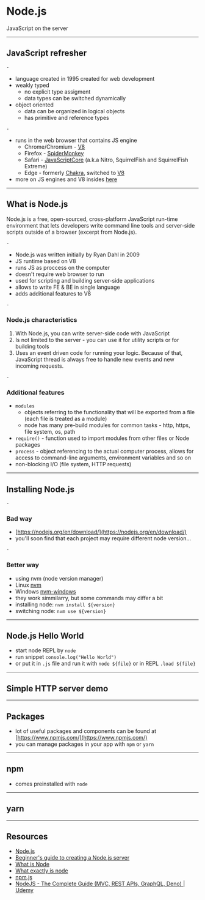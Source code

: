 # Node.js

JavaScript on the server

---

## JavaScript refresher

`-`

- language created in 1995 created for web development
- weakly typed
  - no explicit type assigment
  - data types can be switched dynamically
- object oriented
  - data can be organized in logical objects
  - has primitive and reference types

`-`

- runs in the web browser that contains JS engine
  - Chrome/Chromium - [V8](https://v8.dev/)
  - Firefox - [SpiderMonkey](https://developer.mozilla.org/en-US/docs/Mozilla/Projects/SpiderMonkey)
  - Safari - [JavaScriptCore](https://developer.apple.com/documentation/javascriptcore) (a.k.a Nitro, SquirrelFish and SquirrelFish Extreme)
  - Edge - formerly [Chakra](https://github.com/microsoft/ChakraCore), switched to [V8](https://v8.dev/)
- more on JS engines and V8 insides [here](https://blog.bitsrc.io/javascript-engines-an-overview-2162bffa1187)

---

## What is Node.js

Node.js is a free, open-sourced, cross-platform JavaScript run-time environment that lets developers write command line tools and server-side scripts outside of a browser (excerpt from Node.js).

`-`

- Node.js was written initially by Ryan Dahl in 2009
- JS runtime based on V8
- runs JS as proccess on the computer
- doesn't require web browser to run
- used for scripting and building server-side applications
- allows to write FE & BE in single language
- adds additional features to V8

`-`

### Node.js characteristics

1. With Node.js, you can write server-side code with JavaScript
1. Is not limited to the server - you can use it for utility scripts or for building tools
1. Uses an event driven code for running your logic. Because of that, JavaScript thread is always free to handle new events and new incoming requests.

`-`

### Additional features

- `modules`
  - objects referring to the functionality that will be exported from a file (each file is treated as a module)
  - node has many pre-build modules for common tasks - http, https, file system, os, path
- `require()` - function used to import modules from other files or Node packages
- `process` - object referencing to the actual computer process, allows for access to command-line arguments, environment variables and so on
- non-blocking I/O (file system, HTTP requests)

---

## Installing Node.js

`-`

### Bad way

- [https://nodejs.org/en/download/](https://nodejs.org/en/download/)
- you'll soon find that each project may require different node version...

`-`

### Better way

- using nvm (node version manager)
- Linux [nvm](https://github.com/nvm-sh/nvm)
- Windows [nvm-windows](https://github.com/coreybutler/nvm-windows)
- they work simmilarry, but some commands may differ a bit
- installing node: `nvm install ${version}`
- switching node: `nvm use ${version}`

---

## Node.js Hello World

- start node REPL by `node`
- run snippet `console.log("Hello World")`
- or put it in `.js` file and run it with `node ${file}` or in REPL `.load ${file}`

---

## Simple HTTP server demo

---

## Packages

- lot of useful packages and components can be found at [https://www.npmjs.com/](https://www.npmjs.com/)
- you can manage packages in your app with `npm` or `yarn`

---

## npm

- comes preinstalled with `node`

---

## yarn

---

## Resources

- [Node.js](https://nodejs.org/en/)
- [Beginner's guide to creating a Node.js server](https://dev.to/lisahjung/beginner-s-guide-to-creating-a-node-js-server-3d0j)
- [What is Node](https://www.codecademy.com/articles/what-is-node)
- [What exactly is node](https://www.freecodecamp.org/news/what-exactly-is-node-js-ae36e97449f5/)
- [npm.js](https://www.npmjs.com/)
- [NodeJS - The Complete Guide (MVC, REST APIs, GraphQL, Deno) | Udemy](https://www.udemy.com/course/nodejs-the-complete-guide/)